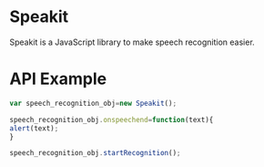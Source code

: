 # Speakit
Speakit is a JavaScript library to make speech recognition easier.


# API Example
```javascript
var speech_recognition_obj=new Speakit();

speech_recognition_obj.onspeechend=function(text){
alert(text);
}

speech_recognition_obj.startRecognition();
```

